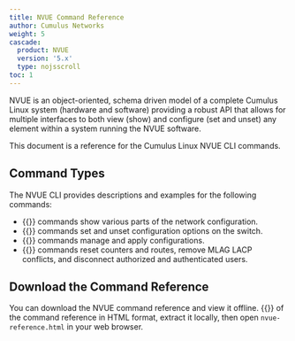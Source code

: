 ```yaml
---
title: NVUE Command Reference
author: Cumulus Networks
weight: 5
cascade:
  product: NVUE
  version: '5.x'
  type: nojsscroll
toc: 1
---
```

NVUE is an object-oriented, schema driven model of a complete Cumulus Linux system (hardware and software) providing a robust API that allows for multiple interfaces to both view (show) and configure (set and unset) any element within a system running the NVUE software.

This document is a reference for the Cumulus Linux NVUE CLI commands.

## Command Types

The NVUE CLI provides descriptions and examples for the following commands:
- {{<link title="Show Commands" text="nv show">}} commands show various parts of the network configuration.
- {{<link url="Set-and-Unset-Commands" text="nv set and nv unset">}} commands set and unset configuration options on the switch.
- {{<link url="Config-Commands" text="nv config">}} commands manage and apply configurations.
- {{<link url="/Action-Commands" text="nv action">}} commands reset counters and routes, remove MLAG LACP conflicts, and disconnect authorized and authenticated users.

## Download the Command Reference

You can download the NVUE command reference and view it offline. {{<exlink url="https://docs.nvidia.com/networking-ethernet-software/nvue-reference/NVUECL512-html.zip" text="Download a zip file">}} of the command reference in HTML format, extract it locally, then open `nvue-reference.html` in your web browser.

